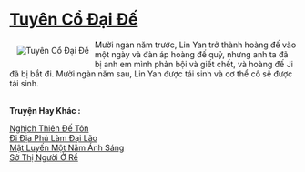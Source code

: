 <a href="https://truyentiki.com/tuyen-co-dai-de.30474/" title="Tuyên Cổ Đại Đế"><h1>Tuyên Cổ Đại Đế</h1></a><div style="display:table"><img align="right" style="float: left; padding: 10px;" src="https://truyentiki.com/a/img/str/src/30474.jpg" alt="Tuyên Cổ Đại Đế">Mười ngàn năm trước, Lin Yan trở thành hoàng đế vào một ngày và đàn áp hoàng đế quỷ, nhưng anh ta đã bị anh em mình phản bội và giết chết, và hoàng đế Ji đã bị bắt đi. Mười ngàn năm sau, Lin Yan được tái sinh và cơ thể cô sẽ được tái sinh.</div><p><br><b>Truyện Hay Khác :</b></p><a href="https://truyentiki.com/nghich-thien-de-ton.30473/" alt="Nghịch Thiên Đế Tôn">Nghịch Thiên Đế Tôn</a><br/><a href="https://github.com/nownovels/top500/tree/master/truyenhay/33828/" alt="Đi Địa Phủ Làm Đại Lão">Đi Địa Phủ Làm Đại Lão</a><br/><a href="https://www.scoop.it/topic/nownovels/p/4119069732/2020/06/14/truyen-mat-luyen-mot-nam-anh-sang" alt="Mật Luyến Một Năm Ánh Sáng">Mật Luyến Một Năm Ánh Sáng</a><br/><a href="https://github.com/nownovels/top500/tree/master/truyenhay/33491/" alt="Sở Thị Người Ở Rể">Sở Thị Người Ở Rể</a><br/>
